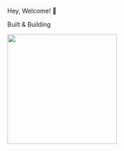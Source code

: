   Hey, Welcome! 👋

Built & Building

 <!-- <img src="https://github.com/user-attachments/assets/382fc4bb-d8c2-4fa7-ae2c-051a2dcefe91" width="160">  -->

<img src="https://github.com/user-attachments/assets/3a188fae-4f66-4886-97ed-3c00fff67125" width="250">

 <!-- ![Building Logos](https://github.com/user-attachments/assets/3a188fae-4f66-4886-97ed-3c00fff67125) -->
 
 <!--
![](https://github-readme-streak-stats.herokuapp.com/?user=Kamal007OLica&theme=city_dark&hide_border=false)<br/>
![Visitor Count](https://profile-counter.glitch.me/{Kamal007OLica}/count.svg)
---
[![](https://visitcount.itsvg.in/api?id=Kamal007OLica&icon=2&color=10)](https://visitcount.itsvg.in)  -->
